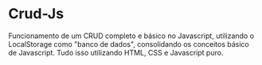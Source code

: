 # Crud-Js
Funcionamento de um CRUD completo e básico no Javascript, utilizando o LocalStorage como "banco de dados", consolidando os conceitos básico de Javascript. Tudo isso utilizando HTML, CSS e Javascript puro.
